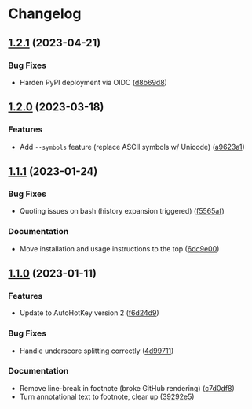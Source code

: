 # Changelog

## [1.2.1](https://github.com/alexpovel/betterletter/compare/v1.2.0...v1.2.1) (2023-04-21)


### Bug Fixes

* Harden PyPI deployment via OIDC ([d8b69d8](https://github.com/alexpovel/betterletter/commit/d8b69d8ecae25b2e9b78246344111be8675b963e))

## [1.2.0](https://github.com/alexpovel/betterletter/compare/v1.1.1...v1.2.0) (2023-03-18)


### Features

* Add `--symbols` feature (replace ASCII symbols w/ Unicode) ([a9623a1](https://github.com/alexpovel/betterletter/commit/a9623a1c5c106b8bf9d6a74d295da38f161ad752))

## [1.1.1](https://github.com/alexpovel/betterletter/compare/v1.1.0...v1.1.1) (2023-01-24)


### Bug Fixes

* Quoting issues on bash (history expansion triggered) ([f5565af](https://github.com/alexpovel/betterletter/commit/f5565afddef40e341b142a8db7f2873c44e97e03))


### Documentation

* Move installation and usage instructions to the top ([6dc9e00](https://github.com/alexpovel/betterletter/commit/6dc9e00aa957b978e7f9ae16a91ddf54b923024d))

## [1.1.0](https://github.com/alexpovel/betterletter/compare/v1.0.5...v1.1.0) (2023-01-11)


### Features

* Update to AutoHotKey version 2 ([f6d24d9](https://github.com/alexpovel/betterletter/commit/f6d24d94f3cb9cac596556ea94d8969904543243))


### Bug Fixes

* Handle underscore splitting correctly ([4d99711](https://github.com/alexpovel/betterletter/commit/4d99711586cb2f15a05fc2569bb8009fb4b9cd76))


### Documentation

* Remove line-break in footnote (broke GitHub rendering) ([c7d0df8](https://github.com/alexpovel/betterletter/commit/c7d0df889b15e8a5c4b893a860f3029b584a9a7b))
* Turn annotational text to footnote, clear up ([39292e5](https://github.com/alexpovel/betterletter/commit/39292e51450e95a9551ac04620a585fb2c3cf92b))
